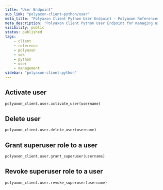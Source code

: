 ```yaml
---
title: "User Endpoint"
sub_link: "polyaxon-client-python/user"
meta_title: "Polyaxon Client Python User Endpoint - Polyaxon References"
meta_description: "Polyaxon Client Python User Endpoint for managing user on Polyaxon."
visibility: public
status: published
tags:
    - client
    - reference
    - polyaxon
    - sdk
    - python
    - user
    - management
sidebar: "polyaxon-client-python"
---
```


## Activate user

```python
polyaxon_client.user.activate_user(username)
```

## Delete user

```python
polyaxon_client.user.delete_user(username)
```

## Grant superuser role to a user

```python
polyaxon_client.user.grant_superuser(username)
```

## Revoke superuser role to a user

```python
polyaxon_client.user.revoke_superuser(username)
```
